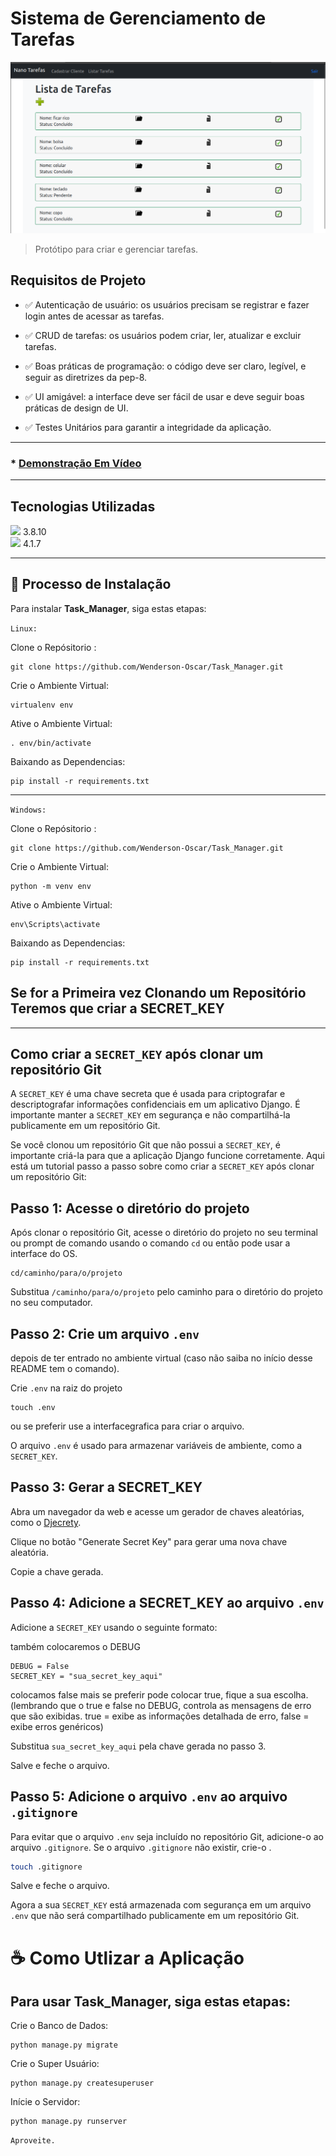 # Sistema de Gerenciamento de Tarefas

<img src="static/img/task_home.png">

>Protótipo para criar e gerenciar tarefas.

## Requisitos de Projeto

* ✅ Autenticação de usuário: os usuários precisam se registrar e fazer login antes de acessar as tarefas.

* ✅ CRUD de tarefas: os usuários podem criar, ler, atualizar e excluir tarefas.

* ✅ Boas práticas de programação: o código deve ser claro, legível, e seguir as diretrizes da pep-8.

* ✅ UI amigável: a interface deve ser fácil de usar e deve seguir boas práticas de design de UI.

* ✅ Testes Unitários para garantir a integridade da aplicação.

<hr>

### * [Demonstração Em Vídeo](https://drive.google.com/file/d/1L78pNpnYpjZfJv7tY5yM8DY3UsymGFny/view?usp=share_link)

<hr>

## Tecnologias Utilizadas

<img src="https://img.shields.io/badge/Python-14354C?style=for-the-badge&logo=python&logoColor=white"> 3.8.10
<br>
<img src="https://img.shields.io/badge/Django-092E20?style=for-the-badge&logo=django&logoColor=white"> 4.1.7

<hr>

## 🚀 Processo de Instalação

Para instalar **Task_Manager**, siga estas etapas:

`Linux:`

Clone o Repósitorio :
```
git clone https://github.com/Wenderson-Oscar/Task_Manager.git
```
Crie o Ambiente Virtual:
```
virtualenv env
```
Ative o Ambiente Virtual:
```
. env/bin/activate
```
Baixando as Dependencias:

```
pip install -r requirements.txt
```

<hr>

`Windows:`

Clone o Repósitorio :
```
git clone https://github.com/Wenderson-Oscar/Task_Manager.git
```
Crie o Ambiente Virtual:
```
python -m venv env
```
Ative o Ambiente Virtual:
```
env\Scripts\activate
```
Baixando as Dependencias:

```
pip install -r requirements.txt
```


## Se for a Primeira vez Clonando um Repositório Teremos que criar a SECRET_KEY

<hr>

## Como criar a `SECRET_KEY` após clonar um repositório Git

A `SECRET_KEY` é uma chave secreta que é usada para criptografar e descriptografar informações confidenciais em um aplicativo Django. É importante manter a `SECRET_KEY` em segurança e não compartilhá-la publicamente em um repositório Git.

Se você clonou um repositório Git que não possui a `SECRET_KEY`, é importante criá-la para que a aplicação Django funcione corretamente. Aqui está um tutorial passo a passo sobre como criar a `SECRET_KEY` após clonar um repositório Git:

## Passo 1: Acesse o diretório do projeto

Após clonar o repositório Git, acesse o diretório do projeto no seu terminal ou prompt de comando usando o comando `cd` ou então pode usar a interface do OS.

```
cd/caminho/para/o/projeto
```

Substitua `/caminho/para/o/projeto` pelo caminho para o diretório do projeto no seu computador.

## Passo 2: Crie um arquivo `.env`

depois de ter entrado no ambiente virtual (caso não saiba no início desse README tem o comando).

Crie `.env` na raiz do projeto

```
touch .env
```

ou se preferir use a interfacegrafica para criar o arquivo.

O arquivo `.env` é usado para armazenar variáveis de ambiente, como a `SECRET_KEY`.

## Passo 3: Gerar a SECRET_KEY

Abra um navegador da web e acesse um gerador de chaves aleatórias, como o [Djecrety](https://djecrety.ir/).

Clique no botão "Generate Secret Key" para gerar uma nova chave aleatória.

Copie a chave gerada.

## Passo 4: Adicione a SECRET_KEY ao arquivo `.env`

Adicione a `SECRET_KEY` usando o seguinte formato:

também colocaremos o DEBUG 

```
DEBUG = False
SECRET_KEY = "sua_secret_key_aqui"
```
colocamos false mais se preferir pode colocar true, fique a sua escolha.
<br>
(lembrando que o true e false no DEBUG, controla as mensagens de erro que são exibidas.
true = exibe as informações detalhada de erro, false = exibe erros genéricos)

Substitua `sua_secret_key_aqui` pela chave gerada no passo 3.

Salve e feche o arquivo.

## Passo 5: Adicione o arquivo `.env` ao arquivo `.gitignore`

Para evitar que o arquivo `.env` seja incluído no repositório Git, adicione-o ao arquivo `.gitignore`. Se o arquivo `.gitignore` não existir, crie-o .

``` sh
touch .gitignore
```

Salve e feche o arquivo.

Agora a sua `SECRET_KEY` está armazenada com segurança em um arquivo `.env` que não será compartilhado publicamente em um repositório Git.

# ☕ Como Utlizar a Aplicação

## Para usar **Task_Manager**, siga estas etapas:

Crie o Banco de Dados:
```
python manage.py migrate 
```
Crie o Super Usuário:
```
python manage.py createsuperuser
```
Inície o Servidor: 
```
python manage.py runserver
```
`Aproveite.`
